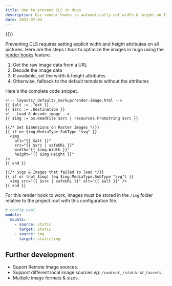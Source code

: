 ```yaml
---
title: How to prevent CLS in Hugo
description: Use render hooks to automatically set width & height on Images
date: 2022-07-04
---
```


{{<tweet id="1514079310990254081">}}

Preventing CLS requires setting explicit width and height attributes on all pictures.
Here are the steps I took to optimize the images in hugo using the [render hooks](https://gohugo.io/templates/render-hooks/) feature.

1. Get the raw image data from a URL
2. Decode the image data
3. If available, set the width & height attributes
4. Otherwise, fallback to the default template without the attributes


Here's the complete code snippet.

```go-html-template
<!-- layouts/_default/_markup/render-image.html -->
{{ $alt := .Text }}
{{ $src := .Destination }}
<!-- Load & decode image -->
{{ $img := os.ReadFile $src | resources.FromString $src }}

{{/* Set Dimensions on Raster Images */}}
{{ if ne $img.MediaType.SubType "svg" }}
  <img
    alt="{{ $alt }}"
    src="{{ $src | safeURL }}"
    width="{{ $img.Width }}"
    height="{{ $img.Height }}"
/>
{{ end }}

{{/* Svgs & Images that failed to load */}}
{{ if or (not $img) (eq $img.MediaType.SubType "svg") }}
  <img src="{{ $src | safeURL }}" alt="{{ $alt }}" />
{{ end }}
```

For this render hook to work, images must be stored in the `/img` folder relative to the project root with this configuration file.

```yaml
# config.yaml
module:
  mounts:
    - source: static
      target: static
    - source: img
      target: static/img
```

## Further development

- Suport Remote Image sources.
- Support different local image sources _eg: `/content`, `/static` or `/assets`_.
- Multiple image formats & sizes.

